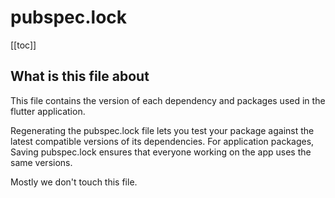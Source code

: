 # pubspec.lock

[[toc]]

## What is this file about

This file contains the version of each dependency and packages used in the flutter application.

Regenerating the pubspec.lock file lets you test your package against the latest compatible versions of its dependencies. For application packages, Saving pubspec.lock ensures that everyone working on the app uses the same versions.

Mostly we don't touch this file.